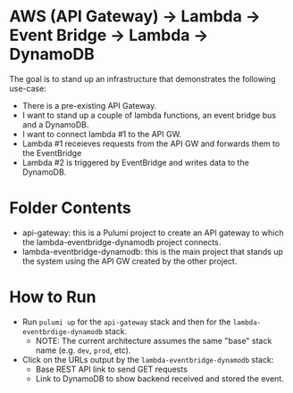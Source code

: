 # AWS (API Gateway) -> Lambda -> Event Bridge -> Lambda -> DynamoDB

The goal is to stand up an infrastructure that demonstrates the following use-case:

- There is a pre-existing API Gateway.
- I want to stand up a couple of lambda functions, an event bridge bus and a DynamoDB.
- I want to connect lambda #1 to the API GW.
- Lambda #1 receieves requests from the API GW and forwards them to the EventBridge
- Lambda #2 is triggered by EventBridge and writes data to the DynamoDB.

# Folder Contents

- api-gateway: this is a Pulumi project to create an API gateway to which the lambda-eventbridge-dynamodb project connects. 
- lambda-eventbridge-dynamodb: this is the main project that stands up the system using the API GW created by the other project.

# How to Run

- Run `pulumi up` for the `api-gateway` stack and then for the `lambda-eventbrdige-dynamodb` stack.
  - NOTE: The current architecture assumes the same "base" stack name (e.g. `dev`, `prod`, etc).
- Click on the URLs output by the `lambda-eventbridge-dynamodb` stack:
  - Base REST API link to send GET requests
  - Link to DynamoDB to show backend received and stored the event.
